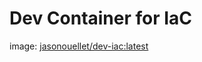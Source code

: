 # Dev Container for IaC

image: [jasonouellet/dev-iac:latest](https://hub.docker.com/repository/docker/jasonouellet/dev-iac/)
